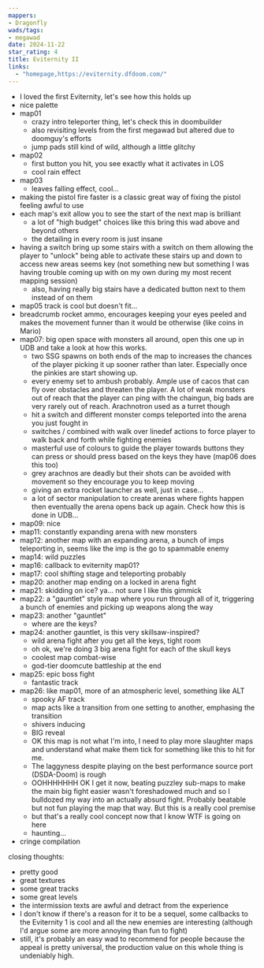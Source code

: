 ```yaml
---
mappers:
- Dragonfly
wads/tags:
- megawad
date: 2024-11-22
star_rating: 4
title: Eviternity II
links:
  - "homepage,https://eviternity.dfdoom.com/"
---
```


- I loved the first Eviternity, let's see how this holds up
- nice palette
- map01
  - crazy intro teleporter thing, let's check this in doombuilder
  - also revisiting levels from the first megawad but altered due to doomguy's efforts
  - jump pads still kind of wild, although a little glitchy
- map02
  - first button you hit, you see exactly what it activates in LOS
  - cool rain effect
- map03
  - leaves falling effect, cool...
- making the pistol fire faster is a classic great way of fixing the pistol feeling awful to use
- each map's exit allow you to see the start of the next map is brilliant
  - a lot of "high budget" choices like this bring this wad above and beyond others
  - the detailing in every room is just insane
- having a switch bring up some stairs with a switch on them allowing the player to "unlock" being able to activate these stairs up and down to access new areas seems key (not something new but something I was having trouble coming up with on my own during my most recent mapping session)
  - also, having really big stairs have a dedicated button next to them instead of on them
- map05 track is cool but doesn't fit...
- breadcrumb rocket ammo, encourages keeping your eyes peeled and makes the movement funner than it would be otherwise (like coins in Mario)
- map07: big open space with monsters all around, open this one up in UDB and take a look at how this works.
  - two SSG spawns on both ends of the map to increases the chances of the player picking it up sooner rather than later. Especially once the pinkies are start showing up.
  - every enemy set to ambush probably. Ample use of cacos that can fly over obstacles and threaten the player. A lot of weak monsters out of reach that the player can ping with the chaingun, big bads are very rarely out of reach. Arachnotron used as a turret though
  - hit a switch and different monster comps teleported into the arena you just fought in
  - switches / combined with walk over linedef actions to force player to walk back and forth while fighting enemies  
  - masterful use of colours to guide the player towards buttons they can press or should press based on the keys they have (map06 does this too)
  - grey arachnos are deadly but their shots can be avoided with movement so they encourage you to keep moving
  - giving an extra rocket launcher as well, just in case...
  - a lot of sector manipulation to create arenas where fights happen then eventually the arena opens back up again. Check how this is done in UDB...
- map09: nice
- map11: constantly expanding arena with new monsters
- map12: another map with an expanding arena, a bunch of imps teleporting in, seems like the imp is the go to spammable enemy
- map14: wild puzzles
- map16: callback to eviternity map01?
- map17: cool shifting stage and teleporting probably
- map20: another map ending on a locked in arena fight
- map21: skidding on ice? ya... not sure I like this gimmick
- map22: a "gauntlet" style map where you run through all of it, triggering a bunch of enemies and picking up weapons along the way
- map23: another "gauntlet"
  - where are the keys?
- map24: another gauntlet, is this very skillsaw-inspired?
  - wild arena fight after you get all the keys, tight room
  - oh ok, we're doing 3 big arena fight for each of the skull keys
  - coolest map combat-wise
  - god-tier doomcute battleship at the end
- map25: epic boss fight
  - fantastic track
- map26: like map01, more of an atmospheric level, something like ALT
  - spooky AF track
  - map acts like a transition from one setting to another, emphasing the transition
  - shivers inducing
  - BIG reveal
  - OK this map is not what I'm into, I need to play more slaughter maps and understand what make them tick for something like this to hit for me.
  - The laggyness despite playing on the best performance source port (DSDA-Doom) is rough
  - OOHHHHHHH OK I get it now, beating puzzley sub-maps to make the main big fight easier wasn't foreshadowed much and so I bulldozed my way into an actually absurd fight. Probably beatable but not fun playing the map that way. But this is a really cool premise
  - but that's a really cool concept now that I know WTF is going on here
  - haunting...
- cringe compilation

closing thoughts:
- pretty good
- great textures
- some great tracks
- some great levels
- the intermission texts are awful and detract from the experience
- I don't know if there's a reason for it to be a sequel, some callbacks to the Eviternity 1 is cool and all the new enemies are interesting (although I'd argue some are more annoying than fun to fight)
- still, it's probably an easy wad to recommend for people because the appeal is pretty universal, the production value on this whole thing is undeniably high.
